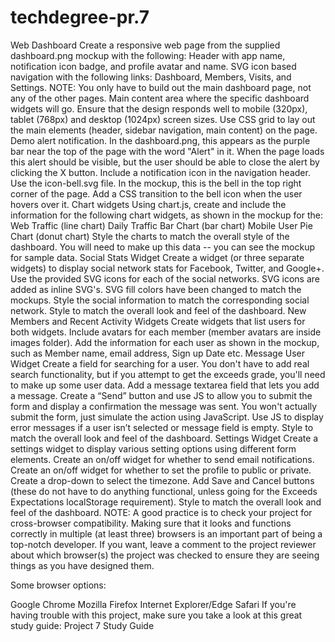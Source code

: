 # techdegree-pr.7
Web Dashboard
Create a responsive web page from the supplied dashboard.png mockup with the following:
Header with app name, notification icon badge, and profile avatar and name.
SVG icon based navigation with the following links: Dashboard, Members, Visits, and Settings. NOTE: You only have to build out the main dashboard page, not any of the other pages.
Main content area where the specific dashboard widgets will go.
Ensure that the design responds well to mobile (320px), tablet (768px) and desktop (1024px) screen sizes.
Use CSS grid to lay out the main elements (header, sidebar navigation, main content) on the page.
Demo alert notification.
In the dashboard.png, this appears as the purple bar near the top of the page with the word "Alert" in it. When the page loads this alert should be visible, but the user should be able to close the alert by clicking the X button.
Include a notification icon in the navigation header. Use the icon-bell.svg file. In the mockup, this is the bell in the top right corner of the page.
Add a CSS transition to the bell icon when the user hovers over it.
Chart widgets
Using chart.js, create and include the information for the following chart widgets, as shown in the mockup for the:
Web Traffic (line chart)
Daily Traffic Bar Chart (bar chart)
Mobile User Pie Chart (donut chart)
Style the charts to match the overall style of the dashboard.
You will need to make up this data -- you can see the mockup for sample data.
Social Stats Widget
Create a widget (or three separate widgets) to display social network stats for Facebook, Twitter, and Google+.
Use the provided SVG icons for each of the social networks.
SVG icons are added as inline SVG's.
SVG fill colors have been changed to match the mockups.
Style the social information to match the corresponding social network.
Style to match the overall look and feel of the dashboard.
New Members and Recent Activity Widgets
Create widgets that list users for both widgets.
Include avatars for each member (member avatars are inside images folder).
Add the information for each user as shown in the mockup, such as Member name, email address, Sign up Date etc.
Message User Widget
Create a field for searching for a user.
You don't have to add real search functionality, but if you attempt to get the exceeds grade, you'll need to make up some user data.
Add a message textarea field that lets you add a message.
Create a “Send” button and use JS to allow you to submit the form and display a confirmation the message was sent. You won't actually submit the form, just simulate the action using JavaScript.
Use JS to display error messages if a user isn’t selected or message field is empty.
Style to match the overall look and feel of the dashboard.
Settings Widget
Create a settings widget to display various setting options using different form elements.
Create an on/off widget for whether to send email notifications.
Create an on/off widget for whether to set the profile to public or private.
Create a drop-down to select the timezone.
Add Save and Cancel buttons (these do not have to do anything functional, unless going for the Exceeds Expectations localStorage requirement).
Style to match the overall look and feel of the dashboard.
NOTE: A good practice is to check your project for cross-browser compatibility. Making sure that it looks and functions correctly in multiple (at least three) browsers is an important part of being a top-notch developer. If you want, leave a comment to the project reviewer about which browser(s) the project was checked to ensure they are seeing things as you have designed them.

Some browser options:

Google Chrome
Mozilla Firefox
Internet Explorer/Edge
Safari
If you're having trouble with this project, make sure you take a look at this great study guide:
Project 7 Study Guide

